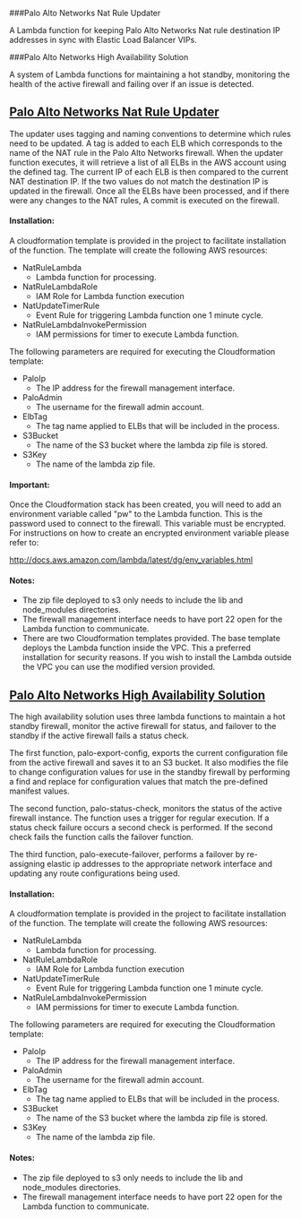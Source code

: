 ###<a name="updater">Palo Alto Networks Nat Rule Updater</a>

A Lambda function for keeping Palo Alto Networks Nat rule destination IP addresses in sync with Elastic Load Balancer VIPs.

  
###<a name="ha">Palo Alto Networks High Availability Solution</a>
  
A system of Lambda functions for maintaining a hot standby, monitoring the health of the active firewall and failing over if an issue is detected.  


## [Palo Alto Networks Nat Rule Updater](#updater)
The updater uses tagging and naming conventions to determine which rules need to be updated.  A tag is added to each ELB which corresponds to the name of the NAT rule in the Palo Alto Networks firewall.  When the updater function executes, it will retrieve a list of all ELBs in the AWS account using the defined tag. The current IP of each ELB is then compared to the current NAT destination IP.  If the two values do not match the destination IP is updated in the firewall.  Once all the ELBs have been processed, and if there were any changes to the NAT rules, A commit is executed on the firewall.

#### Installation:

A cloudformation template is provided in the project to facilitate installation of the function.  The template will create the following AWS resources:
* NatRuleLambda
  * Lambda function for processing.
* NatRuleLambdaRole
  * IAM Role for Lambda function execution
* NatUpdateTimerRule
  * Event Rule for triggering Lambda function one 1 minute cycle.
* NatRuleLambdaInvokePermission
  * IAM permissions for timer to execute Lambda function.
  
  
The following parameters are required for executing the Cloudformation template:
* PaloIp
  * The IP address for the firewall management interface.
* PaloAdmin
  * The username for the firewall admin account.
* ElbTag
  * The tag name applied to ELBs that will be included in the process.
* S3Bucket
  * The name of the S3 bucket where the lambda zip file is stored.
* S3Key
  * The name of the lambda zip file.
  
  
#### Important:
  Once the Cloudformation stack has been created, you will need to add an environment variable called "pw" to the Lambda function.  This is the password used to connect to the firewall.  This variable must be encrypted.  For instructions on how to create an encrypted environment variable please refer to:
  
  http://docs.aws.amazon.com/lambda/latest/dg/env_variables.html
 
 
 #### Notes:
  * The zip file deployed to s3 only needs to include the lib and node_modules directories.
  * The firewall management interface needs to have port 22 open for the Lambda function to communicate.
  * There are two Cloudformation templates provided.  The base template deploys the Lambda function inside the VPC.  This a preferred installation for security reasons.  If you wish to install the Lambda outside the VPC you can use the modified version provided.
 
  
  
  
  ## [Palo Alto Networks High Availability Solution](#ha)
  <p>The high availability solution uses three lambda functions to maintain a hot standby firewall, monitor the active firewall for status, and failover to the standby if the active firewall fails a status check.</p> 
  <p>The first function, palo-export-config, exports the current configuration file from the active firewall and saves it to an S3 bucket.  It also modifies the file to change configuration values for use in the standby firewall by performing a find and replace for configuration values that match the pre-defined manifest values.</p>
  <p>The second function, palo-status-check, monitors the status of the active firewall instance.  The function uses a trigger for regular execution.  If a status check failure occurs a second check is performed.  If the second check fails the function calls the failover function.</p>
  <p>The third function, palo-execute-failover, performs a failover by re-assigning elastic ip addresses to the appropriate network interface and updating any route configurations being used.</p>
  
  #### Installation:
  
  A cloudformation template is provided in the project to facilitate installation of the function.  The template will create the following AWS resources:
  * NatRuleLambda
    * Lambda function for processing.
  * NatRuleLambdaRole
    * IAM Role for Lambda function execution
  * NatUpdateTimerRule
    * Event Rule for triggering Lambda function one 1 minute cycle.
  * NatRuleLambdaInvokePermission
    * IAM permissions for timer to execute Lambda function.
    
    
  The following parameters are required for executing the Cloudformation template:
  * PaloIp
    * The IP address for the firewall management interface.
  * PaloAdmin
    * The username for the firewall admin account.
  * ElbTag
    * The tag name applied to ELBs that will be included in the process.
  * S3Bucket
    * The name of the S3 bucket where the lambda zip file is stored.
  * S3Key
    * The name of the lambda zip file.
    
 #### Notes:
   * The zip file deployed to s3 only needs to include the lib and node_modules directories.
   * The firewall management interface needs to have port 22 open for the Lambda function to communicate.
   
    